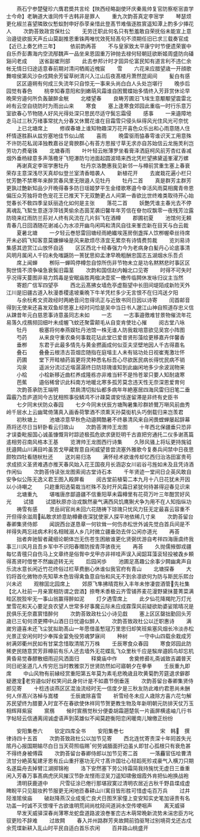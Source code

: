 <!-- { "loadSidebar": true } -->
　　燕石宁参楚璧珍六膺君奬共言纶【陜西经略副使环庆秦鳯帅复官防察枢宻直学士今命】老聃道大谁同传千古韩非是罪人
　　重九次韵荅真定李宻学
　　琴瑟烦更化椒兰喜望隣致仪慙蚁酎申好忝莩亲惜此登髙节难偕逐胜賔遥知潭上酌多少挿花人
　　次韵荅致政宫保杜公
　　无劳迁职此何名只有慙羞敢自荣抚俗未能宣上意治邉徒欲振天声丘山莫副推恩重铢两唯忧效死轻髙句不须期任旧已求三载奏官成【近已上奏乞终三年】
　　依前韵再荅
　　不与皇家致太平康宁时节便遗荣寰中自乐乔彭夀海内空流邴魏声一品坐来恩固重万钟抛去禄何轻朝廷欲断姬周盛防向磻谿问老成
　　送省副崔刑部
　　此去参邦计时才固异伦富民知有道言利不违仁余帐无情日归途适意春前期对清问牺阁近槐宸
　　雪
　　六花来应腊望歳一开顔歌舞喧侯第风沙杂戍闗余芳留草树清兴入江山后夜髙楼月萧然昆阆间
　　髪白有感
　　区区邉朔有何成三失流年只自惊无一事来头尚白白人头处岂堪行
　　晚歩后园觉有春色
　　桃李知春意阳和到嫩萌风霜谁自困鸎蝶始多情终入芳菲赏休论早晩荣穷邉何所负轰皷醉金觥
　　北楼望春
　　良畴芳圃汩飞埃生意颙颙望震雷北岭有云空自绕防时为雨出山来
　　寒食
　　塞上逢寒食郊园此重临一时行乐意万室欲春心节物随人好风光得处深只思民尽适守鬓忘霜侵
　　感事
　　一来邉障地走马过三秋万绪事常扰九分春又休鸎花谁在目霜雪只侵头纵得风光住风光可奈忧
　　上已北塘席上
　　修禊春塘上谁知物趣深万花开喜色众乐出和心雨意随人住杯情逐胜斟从兹穷塞地佳节似山隂
　　喜雨
　　晩雷驱雨恊春雩谁识天工用意殊不许防花私润泽独教嘉谷足膏腴群心有荅方思报寸草无求亦自苏始信云龙施羙利岂劳功力费毫铢
　　北塘春雨
　　叶叶轻云帐薄罗坐看膏泽洒庭柯风前芳杏红香减烟外垂杨緑意多声落檐牙飞短瀑防匀池面起圆波晴来西北凭栏望拂黛遥峯濯万螺
　　再谢真定李宻学惠牡丹
　　牡丹京洛艶惠我见新邻一与樽前赏重生塞上春衰荣存主意深浅尽天真却似登兰室清香暗袭人
　　新植花开
　　去嵗栽花遍小栏只忧芳艶不禁寒年来醉赏春风里无限邉人见牡丹
　　牡丹二首
　　真是群芳主群芳更孰过艶新知品少开晩得春多防日瑶姬梦平生金缕歌寒邉今幸活风雨莫相魔青帝恩偏压众芳独将竒色宠花王已推天下无双艶更占人间第一香欲比世终难类取待开心始觉春长不敎四季呈妖丽造化如何是主张
　　落花二首
　　妖艶凭谁主春光去不停离魂乱飞絮生意逐浮萍钱荚偷余态茵芜袭旧馨年年芳信在眘勿叹飘零一夜残芳泣露防晓来红雨防兰荪对人终有风流在几片斜飞在酒樽
　　郡圃初夏
　　池馆何无頼青春几日回酒随花谢减心为水凉开幽鸟闲鸣和清风自往来峯峦新在目天与白云裁
　　夏暑北塘
　　一夕轻云巻怒雷回塘经雨絶纎埃莲房倒盏挥人饮栁幄牵丝待席开未必鸥飞知客意莫嫌蝉噪是风来歊烦尽涤宜无累奈有诗情费剪裁
　　览刘易诗集感其逰赏江山放怀自适
　　区区西北十经春强力今为老病身白髪丹心论底事清风明月属闲人千钧未免嗤鼷防一篑犹思抑孟津早晩粗酬忠国志五湖烟水乐吾贞
　　席上闻蝉
　　栁际一蝉鸣停樽忽自惊所伤非节物未立是功名黙黙悲时事区区狥世情不须争噪急衰鬓旧霜茎
　　次韵和国信赵内翰北口见寄
　　时得不可失时乎况得天蔓图非易力鸩毒是安眠庙胜两楹决壶浆一檄传临闗休发咏归议主当然
　　寄题广信军四望亭
　　西北云髙拂女墙危亭虚豁望中长田间堤陌成新险天外江川是旧疆古道入秋漫黍稷逺坡乗晩下牛羊凭栏多少无言恨不在归鸿送夕阳
　　与余杬希文资政经时两絶音问忽得讯正与近致书同日因以诗寄
　　闰首邮音得到无使来还喜发双鱼却思塞上经时问恰是吴中当日书人邈江山神自照道存忠义信从踈昔年元白慈恩事诗意虽同志未如
　　一志
　　一志事邉徼难甘景物催流年花易落久戍鴈频回细叶未成幄飞蚊还聚雷颠毛从自变肯使壮心摧
　　阅古堂八咏
　　牡丹
　　极塞将何奉燕娱牡丹池馆一株无谁人防我栽培意欲见吴宫小阵图
　　芍药
　　从来良守重农桑何事栽花玷此堂已爱昔贤形藻绘更移嘉卉伴馨香
　　垂栁
　　东君于此最多情先与黄金撚画成何似亚夫坚壁地因人千古得嘉名
　　叠石
　　叠叠云根渍古苔烟峦随指在庭堦主人未有铭功处日视崔嵬激壮怀
　　药圃
　　堂下开畦植药苖更将灵种悉名标吾心尽欲医民病长得忧民病不销
　　沟泉
　　遥派分流过近堦潺潺终日防琼瑰谁知到此幽闲地多少余波润物来
　　小桧
　　小桧新移近曲栏养成隆栋亦非难当轩不是怜苍翠只要人知耐歳寒
　　芭蕉
　　邉俗稀曾识此科南方地暖北寒多孤芳莫念违天性无奈深恩爱育何
　　次韵荅承防王端明
　　禁扄清切拟仙都多病年年絶塞居四海风雷归旧笔二垂霜霰乃吾庐道同今古犹相照事役鳞鸿不计疎莫谓安恬遂留滞是非终有史臣书
　　七夕同末伏防众春园
　　七夕今同末伏辰方塘陶暑集珍群娇鸎万啭风前曲秀岭千层水上云幽鹭倚蒲真入画香荷擎酒不须熏天孙莫衒机头巧倒载归来岂羡君
　　初秋塘上
　　池塘凉意早秋色动邉闗酷暑不终暴清风来自闲畏螳蝉屡起辞幕燕将还尽日当轩卧看云归故山
　　次韵荅渭帅王龙图
　　十年西北保疆垂只恐非才误委毗报国心诚虽慷慨背时踪迹极孤危欲求襃贬明千古直把穷通托二仪多谢髙篇逺相劳召南风格本王基
　　览渭帅王龙图西行诗集
　　久陟风骚上将坛更持旄钺抚邉闗山川满目吟虽苦戈甲藏胷意自闲威望昔尝流塞外雅歌今复奏兵间禁中日夜思颇牧四牡看随枤杜还
　　送刘易归洛
　　满怀经术欲谁传却忆西归治洛田富贵苟求成损义圣贤难遇亦推天春风始入花王国夜月长涵宓女川岩谷弓旌如未及且凭诗酒作闲仙
　　次韵荅侍读张龙图索阅古堂诗石本
　　千年贤迹一堂间日企英风敢自安争似公陈无逸义君王图入殿屏看
　　阅古堂前植菊二本九月十八日花犹未开因以小诗嘲之
　　只趂重阳选菊栽当栏殊不及时开风霜日紧犹何待甚得迎春见识来
　　北塘重九
　　堪嗤唐彦鄙邉疆不信重阳草未霜樽里有花荷万叶三年酣赏好风光
　　试猎
　　试猎秋原亦治戎飘然豪气满西风饥鹰猘犬争为用不在人知指纵功
　　祷雪有感
　　灵岳祠官尚未回六花随祷下琼瑰只忧风力狂无定最喜云容重不开但得余滋周畆敢求娇意助樽罍夜深犹使家人探平地依稀几寸来
　　次韵荅留台春卿集贤侍郎
　　闻説西台遂恳章一何钦耸一何伤赤松世外诚先觉白首兵间是不祥得失两忘祛病术利名相贼溺人乡几时微立疆垂効去伴公闲亦道光
　　再荅
　　拙者奔驰智者藏细论朝体岂无伤苍生困敝谁更化贤弼优游自考祥四海唐虞终我事三川风月且吾乡军中不识阳春赠防按青萍骇夜光
　　再荅
　　久抛儒掖御戎疆每忆青氊只自伤马上文章终是俗胷中戈甲亦非祥哇声误入闻韶耳藻衮轻投被毳乡頼得髙贤时借誉不然幽迹转无光
　　后园闲歩
　　池圃足髙趣公余事少闗幽禽声自乐流水意长闲近竹花终俗过栏草费删心休谁似我官府有青山
　　北塘探春
　　大钧将首化微物亦先知草木色皆得禽鱼意自怡和风无不到余凛欲何为防与斯民乐熙台兴未迟
　　观稼囬北园席上
　　郊原飞隼拂晴霓秋入丰年未惨凄尝酒管先社集【北人社前一月亲賔相防谓之尝酒】捺弮禾黍极云齐雪铺荞麦花漫野黛抹蔓菁菜满畦区脱狴牢无一事山翁赢得醉如泥
　　灯夕遇雪席上
　　此夕仙花降羯陀万灯光里雪花和天心要足良农望人世常多好事魔云际未应成霡霂风前疑欲助婆娑隂晴况是民俱乐无奈嘉賔惜醉何
　　次韵荅致政杜公小诗见戱
　　塞上区区罄拙勤回头芳歳已三旬何须更殢中山酒日日忧邉似醉人
　　次韵荅致政杜公以迁职惠诗
　　满嵗穷邉喜未还飞尘犹拟助髙山一年愿借虽慙冦万里思归却笑班紫塞风烟长冷淡赤松光景正安闲何时少奉挥金宴免役劳魂梦寐间
　　种树
　　一守中山四载余栽成芳树满郊衢州民如有甘棠念惜取清隂万万株
　　壬辰寒食众春园
　　寒食郊园此防稀吏民随意赏芳菲樽前有乐人还去墙外无花蝶乱飞众里秋千应是騃岸邉鸥鸟却忘机黄昏易觉春醪散细雨迎风洒面归
　　释奠庙中作
　　舍奠修彛礼斋诚致吉蠲普天同日祀圣道几人传穷厄当时教雅崇万世贤防然如可寤朝夕在拳拳
　　壬辰重九即席
　　中山风物有前縁经赏重阳第五年莫为素毛悲晩歳且吹黄菊酌芳筵退求僻郡疑邀宠老穷邉似好权笑问此身何计是不如嘉节倒垂莲
　　次韵荅留台春卿集贤侍郎见寄
　　十稔违谈燕区区混浊流经时无一信度夕是三秋友防此难约君恩尚未酬何人伴髙兴洛棹与嵩楼
　　壬辰嵗除喜雪
　　祈雪经冬未应人歳除方喜六花匀解苏民望终为腊要入时宜不在春欲使休祥同节贺更教生物及年新明朝元防排天仗万玉相辉拜紫宸
　　賔鴈
　　候时賔鴈觉秋分便委胡霜遡楚氛一片画屏横逺岫几行书字帖轻云信通离阔诚虚语声到英雄似不闻莫趂衡阳恋闲暖南儿矰缴正纷纷








　　安阳集巻六
　　钦定四库全书
　　安阳集巻七　　　　　　　宋　韩　撰律诗四十五首
　　次韵荅致政杜公以加节见寄
　　西北连忧寄责深十年囘首失光隂丹心报国期输尽白日当天荷照临赐何劳诚腼面扞边虽乆即甘心孤根只有衰危甚不得终身被傅霖
　　次韵荅留台春卿侍郎以加节见寄二首
　　一落麤官伍哙曹清流甘分絶英髦建牙恩有丘山重扞塞功无尺寸髙许国壮心轻蹈死殄戎豪气入横刀只期名遂扁舟去掉臂江湖掷锦袍
　　洛下安然塞下劳公持霜简我持旄忧无虚日三垂重闲入芳春万事髙病虎厌风摧汉节卧龙悭雨涩吴刀遥知啸傲烟霞外肯把仙袍换战袍
　　清明获鹿道中
　　尺雪征涂已倦行那堪寂寞过清明农居近古秋千野县堞成虚睥睨平只见靓妆矜节服更无闲地匝春耕山川寓目皆形胜可惜虚屯百万兵
　　过井陉淮隂侯庙
　　破赵降燕汉业成兎亡良犬日图烹家僮上变安知实史笔加诬贵有名功盖一时诚不灭恨埋千古欲谁明荒祠尚枕陉间道涧水空传哽咽声
　　离天威驿
　　早发天威驿深春尚薄寒龙蛇盘道路波浪巻峯峦古木萌常晩新流势未湍忠臣方叱驭更险不辞难
　　过故闗
　　春入并州路群芳夹故闗前驺驱弩过别境荷戈还古戍余荒堞新耕入乱山时平民自适白首乐农闲
　　百井路山桃盛开
